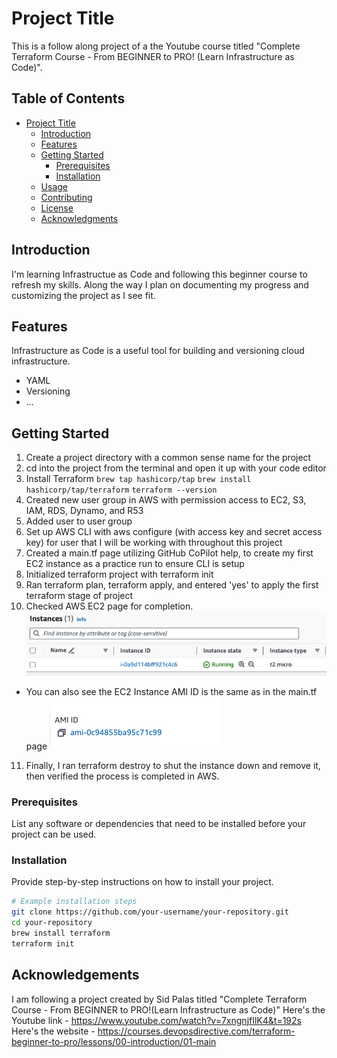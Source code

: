 # Project Title

This is a follow along project of a the Youtube course titled "Complete Terraform Course - From BEGINNER to PRO! (Learn Infrastructure as Code)".

## Table of Contents

- [Project Title](#project-title)
  - [Introduction](#introduction)
  - [Features](#features)
  - [Getting Started](#getting-started)
    - [Prerequisites](#prerequisites)
    - [Installation](#installation)
  - [Usage](#usage)
  - [Contributing](#contributing)
  - [License](#license)
  - [Acknowledgments](#acknowledgments)

## Introduction

I'm learning Infrastructue as Code and following this beginner course to refresh my skills. Along the way I plan on documenting my progress and customizing the project as I see fit.

## Features

Infrastructure as Code is a useful tool for building and versioning cloud infrastructure.

- YAML
- Versioning
- ...

## Getting Started

1. Create a project directory with a common sense name for the project
2. cd into the project from the terminal and open it up with your code editor
3. Install Terraform
   `brew tap hashicorp/tap`
   `brew install hashicorp/tap/terraform`
   `terraform --version`
4. Created new user group in AWS with permission access to EC2, S3, IAM, RDS, Dynamo, and R53
5. Added user to user group
6. Set up AWS CLI with aws configure (with access key and secret access key) for user that I will be working with throughout this project
7. Created a main.tf page utilizing GitHub CoPilot help, to create my first EC2 instance as a practice run to ensure CLI is setup
8. Initialized terraform project with terraform init
9. Ran terraform plan, terraform apply, and entered 'yes' to apply the first terraform stage of project
10. Checked AWS EC2 page for completion. ![Alt text](./images/instance_ex.png)

- You can also see the EC2 Instance AMI ID is the same as in the main.tf page ![Alt text](./images/ami_ex.png)

11. Finally, I ran terraform destroy to shut the instance down and remove it, then verified the process is completed in AWS.

### Prerequisites

List any software or dependencies that need to be installed before your project can be used.

### Installation

Provide step-by-step instructions on how to install your project.

```bash
# Example installation steps
git clone https://github.com/your-username/your-repository.git
cd your-repository
brew install terraform
terraform init
```

## Acknowledgements

I am following a project created by Sid Palas titled "Complete Terraform Course - From BEGINNER to PRO!(Learn Infrastructure as Code)"
Here's the Youtube link - https://www.youtube.com/watch?v=7xngnjfIlK4&t=192s
Here's the website - https://courses.devopsdirective.com/terraform-beginner-to-pro/lessons/00-introduction/01-main
